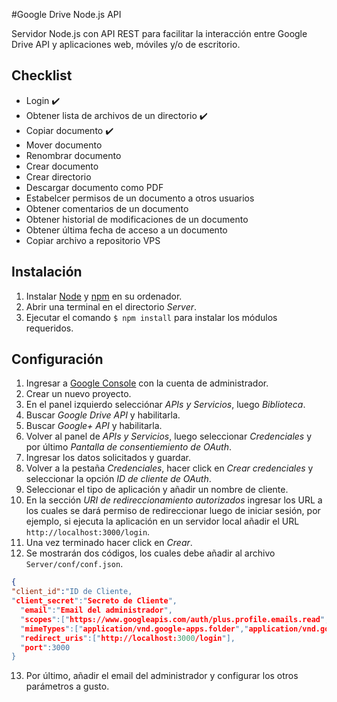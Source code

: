 #Google Drive Node.js API

Servidor Node.js con API REST para facilitar la interacción entre Google Drive API y aplicaciones web, móviles y/o de escritorio.

## Checklist
* Login ✔️
* Obtener lista de archivos de un directorio ✔️
* Copiar documento ✔️
* Mover documento
* Renombrar documento
* Crear documento
* Crear directorio
* Descargar documento como PDF
* Estabelcer permisos de un documento a otros usuarios
* Obtener comentarios de un documento
* Obtener historial de modificaciones de un documento
* Obtener última fecha de acceso a un documento
* Copiar archivo a repositorio VPS

## Instalación

1. Instalar [Node](https://nodejs.org/es/) y [npm](https://www.npmjs.com) en su ordenador.
2. Abrir una terminal en el directorio *Server*.
3. Ejecutar el comando  ```$ npm install``` para instalar los módulos requeridos.

## Configuración

1. Ingresar a [Google Console](https://console.cloud.google.com/) con la cuenta de administrador.
2. Crear un nuevo proyecto.
3. En el panel izquierdo selecciónar *APIs y Servicios*, luego *Biblioteca*.
4. Buscar *Google Drive API* y habilitarla.
5. Buscar *Google+ API* y habilitarla.
6. Volver al panel de *APIs y Servicios*, luego seleccionar *Credenciales* y por último *Pantalla de consentiemiento de OAuth*.
7. Ingresar los datos solicitados y guardar.
8. Volver a la pestaña *Credenciales*, hacer click en *Crear credenciales* y seleccionar la opción *ID de cliente de OAuth*.
9. Seleccionar el tipo de aplicación y añadir un nombre de cliente.
10. En la sección *URI de redireccionamiento autorizados* ingresar los URL a los cuales se dará permiso de redireccionar luego de iniciar sesión, por ejemplo, si ejecuta la aplicación en un servidor local añadir el URL ```http://localhost:3000/login```.
11. Una vez terminado hacer click en *Crear*.
12. Se mostrarán dos códigos, los cuales debe añadir al archivo ```Server/conf/conf.json```.<br>
```json 
{
"client_id":"ID de Cliente,
"client_secret":"Secreto de Cliente",
  "email":"Email del administrador",
  "scopes":["https://www.googleapis.com/auth/plus.profile.emails.read","https://www.googleapis.com/auth/drive"],
  "mimeTypes":["application/vnd.google-apps.folder","application/vnd.google-apps.document"],
  "redirect_uris":["http://localhost:3000/login"],
  "port":3000
}
```
13. Por último, añadir el email del administrador y configurar los otros parámetros a gusto.
